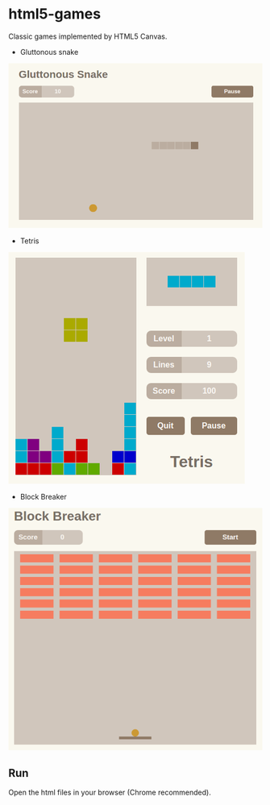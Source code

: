 # html5-games

Classic games implemented by HTML5 Canvas.

+ Gluttonous snake
  
![Gluttonous Snake](img/Gluttonous-Snake.png)

+ Tetris
 
![Tetris](img/Tetris.png)

+ Block Breaker

![Block Breaker](img/Block-Breaker.png)

## Run

Open the html files in your browser (Chrome recommended).
